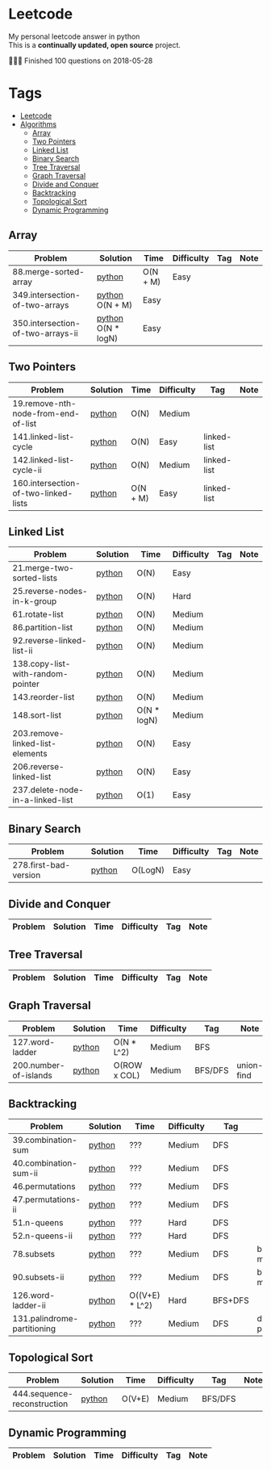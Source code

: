 # Leetcode
My personal leetcode answer in python<br/>
This is a **continually updated, open source** project.


🎉🎉🎉 Finished 100 questions on 2018-05-28

# Tags

- [Leetcode](#leetcode)
- [Algorithms](#algorithms)
    - [Array](#array)
    - [Two Pointers](#two-pointers)
    - [Linked List](#linked-list)
    - [Binary Search](#binary-search)
    - [Tree Traversal](#tree-traversal)
    - [Graph Traversal](#graph-traversal)
    - [Divide and Conquer](#divide-and-conquer)
    - [Backtracking](#backtracking)
    - [Topological Sort](#topological-sort)
    - [Dynamic Programming](#dynamic-programming)

## Array

|  Problem          |  Solution       |  Time           | Difficulty    | Tag          | Note| 
| ----------------- | --------------- | --------------- | ------------- |--------------|-----|
| 88.merge-sorted-array | [python](./88.merge-sorted-array.py) | O(N + M) | Easy |
| 349.intersection-of-two-arrays | [python](./349.intersection-of-two-arrays.py) O(N + M) |Easy
| 350.intersection-of-two-arrays-ii | [python](./350.intersection-of-two-arrays-ii.py) O(N * logN) |Easy

## Two Pointers

|  Problem          |  Solution       |  Time           | Difficulty    | Tag          | Note| 
| ----------------- | --------------- | --------------- | ------------- |--------------|-----|
| 19.remove-nth-node-from-end-of-list | [python](./19.remove-nth-node-from-end-of-list.py) | O(N) | Medium
| 141.linked-list-cycle | [python](./141.linked-list-cycle.py) | O(N) | Easy | linked-list
| 142.linked-list-cycle-ii | [python](./142.linked-list-cycle-ii.py) | O(N) | Medium | linked-list
| 160.intersection-of-two-linked-lists | [python](./160.intersection-of-two-linked-lists.py) | O(N + M) | Easy | linked-list


## Linked List

|  Problem          |  Solution       |  Time           | Difficulty    | Tag          | Note| 
| ----------------- | --------------- | --------------- | ------------- |--------------|-----|
| 21.merge-two-sorted-lists | [python](./21.merge-two-sorted-lists.py) | O(N) | Easy |
| 25.reverse-nodes-in-k-group | [python](./25.reverse-nodes-in-k-group.py) | O(N) | Hard |
| 61.rotate-list | [python](./61.rotate-list.py) | O(N) | Medium |
| 86.partition-list | [python](./86.partition-list.py) | O(N) | Medium |
| 92.reverse-linked-list-ii | [python](./92.reverse-linked-list-ii.py) | O(N) | Medium |
| 138.copy-list-with-random-pointer | [python](./138.copy-list-with-random-pointer.py) | O(N) | Medium
| 143.reorder-list | [python](./143.reorder-list.py) | O(N) | Medium |
| 148.sort-list | [python](./148.sort-list.py) | O(N * logN) | Medium |
| 203.remove-linked-list-elements | [python](./203.remove-linked-list-elements.py) | O(N) | Easy
| 206.reverse-linked-list | [python](./206.reverse-linked-list.py) | O(N) | Easy |
| 237.delete-node-in-a-linked-list | [python](./237.delete-node-in-a-linked-list.py) | O(1) | Easy

## Binary Search

|  Problem          |  Solution       |  Time           | Difficulty    | Tag          | Note| 
| ----------------- | --------------- | --------------- | ------------- |--------------|-----|
| 278.first-bad-version | [python](./278.first-bad-version.py) | O(LogN) | Easy

## Divide and Conquer

|  Problem          |  Solution       |  Time           | Difficulty    | Tag          | Note| 
| ----------------- | --------------- | --------------- | ------------- |--------------|-----|


## Tree Traversal

|  Problem          |  Solution       |  Time           | Difficulty    | Tag          | Note| 
| ----------------- | --------------- | --------------- | ------------- |--------------|-----|


## Graph Traversal

|  Problem          |  Solution       |  Time           | Difficulty    | Tag          | Note| 
| ----------------- | --------------- | --------------- | ------------- |--------------|-----|
| 127.word-ladder | [python](./127.word-ladder.py) | O(N * L^2) | Medium | BFS |
| 200.number-of-islands | [python](./200.number-of-islands.py) | O(ROW x COL) | Medium | BFS/DFS | union-find

## Backtracking
|  Problem          |  Solution       |  Time           | Difficulty    | Tag          | Note| 
| ----------------- | --------------- | --------------- | ------------- |--------------|-----|
| 39.combination-sum | [python](./39.combination-sum.py) | ??? | Medium | DFS |
| 40.combination-sum-ii | [python](./40.combination-sum-ii.py) | ??? | Medium | DFS |
| 46.permutations | [python](./46.permutations.py) | ??? | Medium | DFS |
| 47.permutations-ii | [python](./47.permutations-ii.py) | ??? | Medium | DFS |
| 51.n-queens | [python](./51.n-queens.py) | ??? | Hard | DFS |
| 52.n-queens-ii | [python](./52.n-queens-ii.py) | ??? | Hard | DFS |
| 78.subsets | [python](./78.subsets.py) | ??? | Medium | DFS | bit-manipulation
| 90.subsets-ii | [python](./90.subsets-ii.py) | ??? | Medium | DFS |  bit-manipulation
| 126.word-ladder-ii | [python](./126.word-ladder-ii.py) | O((V+E) * L^2) | Hard | BFS+DFS |
| 131.palindrome-partitioning | [python](./131.palindrome-partitioning.py) | ??? | Medium | DFS | dynamic-programming

## Topological Sort

|  Problem          |  Solution       |  Time           | Difficulty    | Tag          | Note| 
| ----------------- | --------------- | --------------- | ------------- |--------------|-----|
| 444.sequence-reconstruction | [python](./444.sequence-reconstruction.py) | O(V+E) | Medium | BFS/DFS |

## Dynamic Programming
|  Problem          |  Solution       |  Time           | Difficulty    | Tag          | Note| 
| ----------------- | --------------- | --------------- | ------------- |--------------|-----|
